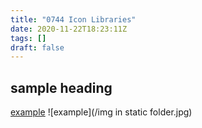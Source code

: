 ```yaml
---
title: "0744 Icon Libraries"
date: 2020-11-22T18:23:11Z
tags: []
draft: false
---
```

## sample heading
[example](https://example.com)
![example](/img in static folder.jpg)